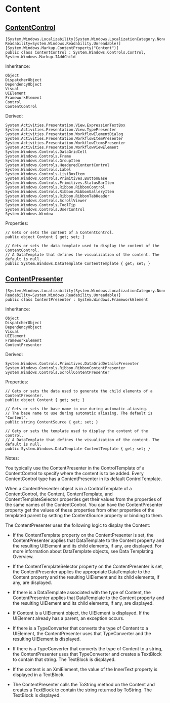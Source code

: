 # Content

## [ContentControl](https://docs.microsoft.com/en-us/dotnet/api/system.windows.controls.contentcontrol?view=windowsdesktop-6.0)

    [System.Windows.Localizability(System.Windows.LocalizationCategory.None, Readability=System.Windows.Readability.Unreadable)]
    [System.Windows.Markup.ContentProperty("Content")]
    public class ContentControl : System.Windows.Controls.Control, System.Windows.Markup.IAddChild

Inheritance:

    Object
    DispatcherObject
    DependencyObject
    Visual
    UIElement
    FrameworkElement
    Control
    ContentControl

Derived:

    System.Activities.Presentation.View.ExpressionTextBox
    System.Activities.Presentation.View.TypePresenter
    System.Activities.Presentation.WorkflowElementDialog
    System.Activities.Presentation.WorkflowItemPresenter
    System.Activities.Presentation.WorkflowItemsPresenter
    System.Activities.Presentation.WorkflowViewElement
    System.Windows.Controls.DataGridCell
    System.Windows.Controls.Frame
    System.Windows.Controls.GroupItem
    System.Windows.Controls.HeaderedContentControl
    System.Windows.Controls.Label
    System.Windows.Controls.ListBoxItem
    System.Windows.Controls.Primitives.ButtonBase
    System.Windows.Controls.Primitives.StatusBarItem
    System.Windows.Controls.Ribbon.RibbonControl
    System.Windows.Controls.Ribbon.RibbonGalleryItem
    System.Windows.Controls.Ribbon.RibbonTabHeader
    System.Windows.Controls.ScrollViewer
    System.Windows.Controls.ToolTip
    System.Windows.Controls.UserControl
    System.Windows.Window 

Properties:

    // Gets or sets the content of a ContentControl. 
    public object Content { get; set; }

    // Gets or sets the data template used to display the content of the ContentControl.
    // A DataTemplate that defines the visualization of the content. The default is null.
    public System.Windows.DataTemplate ContentTemplate { get; set; }

## [ContentPresenter](https://docs.microsoft.com/en-us/dotnet/api/system.windows.controls.contentpresenter?view=windowsdesktop-6.0)

    [System.Windows.Localizability(System.Windows.LocalizationCategory.None, Readability=System.Windows.Readability.Unreadable)]
    public class ContentPresenter : System.Windows.FrameworkElement


Inheritance:

    Object
    DispatcherObject
    DependencyObject
    Visual
    UIElement
    FrameworkElement
    ContentPresenter

Derived:

    System.Windows.Controls.Primitives.DataGridDetailsPresenter
    System.Windows.Controls.Ribbon.RibbonContentPresenter
    System.Windows.Controls.ScrollContentPresenter

Properties:

    // Gets or sets the data used to generate the child elements of a ContentPresenter. 
    public object Content { get; set; }

    // Gets or sets the base name to use during automatic aliasing.
    // The base name to use during automatic aliasing. The default is "Content".
    public string ContentSource { get; set; }

    // Gets or sets the template used to display the content of the control.
    // A DataTemplate that defines the visualization of the content. The default is null.
    public System.Windows.DataTemplate ContentTemplate { get; set; }

Notes:

You typically use the ContentPresenter in the ControlTemplate of a ContentControl to specify where the content is to be added. Every ContentControl type has a ContentPresenter in its default ControlTemplate.

When a ContentPresenter object is in a ControlTemplate of a ContentControl, the Content, ContentTemplate, and ContentTemplateSelector properties get their values from the properties of the same names of the ContentControl. You can have the ContentPresenter property get the values of these properties from other properties of the templated parent by setting the ContentSource property or binding to them.

The ContentPresenter uses the following logic to display the Content:

- If the ContentTemplate property on the ContentPresenter is set, the ContentPresenter applies that DataTemplate to the Content property and the resulting UIElement and its child elements, if any, are displayed. For more information about DataTemplate objects, see Data Templating Overview.

- If the ContentTemplateSelector property on the ContentPresenter is set, the ContentPresenter applies the appropriate DataTemplate to the Content property and the resulting UIElement and its child elements, if any, are displayed.

- If there is a DataTemplate associated with the type of Content, the ContentPresenter applies that DataTemplate to the Content property and the resulting UIElement and its child elements, if any, are displayed.

- If Content is a UIElement object, the UIElement is displayed. If the UIElement already has a parent, an exception occurs.

- If there is a TypeConverter that converts the type of Content to a UIElement, the ContentPresenter uses that TypeConverter and the resulting UIElement is displayed.

- If there is a TypeConverter that converts the type of Content to a string, the ContentPresenter uses that TypeConverter and creates a TextBlock to contain that string. The TextBlock is displayed.

- If the content is an XmlElement, the value of the InnerText property is displayed in a TextBlock.

- The ContentPresenter calls the ToString method on the Content and creates a TextBlock to contain the string returned by ToString. The TextBlock is displayed.

